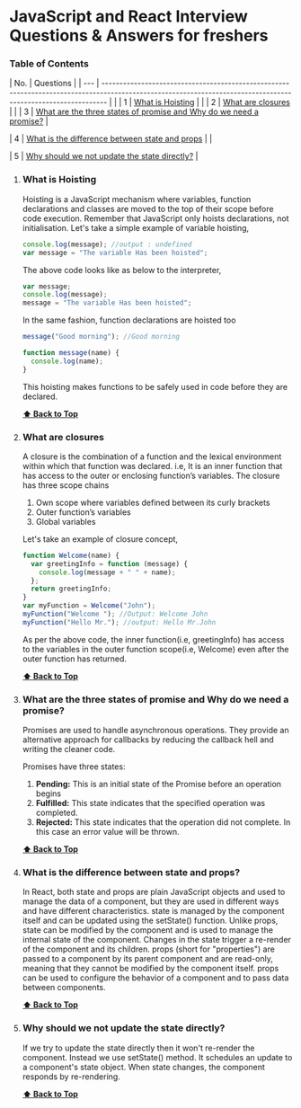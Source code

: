 # JavaScript and React Interview Questions & Answers for freshers


### Table of Contents

| No. | Questions                                                                                                                                                     |
| --- | ------------------------------------------------------------------------------------------------------------------------------------------------------------- |                                                                                                                  |
| 1  | [What is Hoisting](#what-is-hoisting)                                                                                                                         |                                                                                                     |
| 2  | [What are closures](#what-are-closures)                                                                                                                       |                                                                                                      |
| 3  | [What are the three states of promise and Why do we need a promise?](#what-are-the-three-states-of-promise-and-why-do-we-need-a-promise)                                                                                                               |

| 4  | [What is the difference between state and props](#what-is-the-difference-between-state-and-props)                                                                                                               |                                                                       |

| 5  | [Why should we not update the state directly?](#why-should-we-not-update-the-state-directly)                                                                                                               |


1. ### What is Hoisting

    Hoisting is a JavaScript mechanism where variables, function declarations and classes are moved to the top of their scope before code execution. Remember that JavaScript only hoists declarations, not initialisation.
    Let's take a simple example of variable hoisting,

    ```javascript
    console.log(message); //output : undefined
    var message = "The variable Has been hoisted";
    ```

    The above code looks like as below to the interpreter,

    ```javascript
    var message;
    console.log(message);
    message = "The variable Has been hoisted";
    ```

    In the same fashion, function declarations are hoisted too

    ```javascript
    message("Good morning"); //Good morning

    function message(name) {
      console.log(name);
    }
    ```

    This hoisting makes functions to be safely used in code before they are declared.

    **[⬆ Back to Top](#table-of-contents)**

27. ### What are closures

    A closure is the combination of a function and the lexical environment within which that function was declared. i.e, It is an inner function that has access to the outer or enclosing function’s variables. The closure has three scope chains

    1. Own scope where variables defined between its curly brackets
    2. Outer function’s variables
    3. Global variables

    Let's take an example of closure concept,

    ```javascript
    function Welcome(name) {
      var greetingInfo = function (message) {
        console.log(message + " " + name);
      };
      return greetingInfo;
    }
    var myFunction = Welcome("John");
    myFunction("Welcome "); //Output: Welcome John
    myFunction("Hello Mr."); //output: Hello Mr.John
    ```

    As per the above code, the inner function(i.e, greetingInfo) has access to the variables in the outer function scope(i.e, Welcome) even after the outer function has returned.

    **[⬆ Back to Top](#table-of-contents)**

3. ### What are the three states of promise and Why do we need a promise?

    Promises are used to handle asynchronous operations. They provide an alternative approach for callbacks by reducing the callback hell and writing the cleaner code.

    Promises have three states:

    1. **Pending:** This is an initial state of the Promise before an operation begins
    2. **Fulfilled:** This state indicates that the specified operation was completed.
    3. **Rejected:** This state indicates that the operation did not complete. In this case an error value will be thrown.

    **[⬆ Back to Top](#table-of-contents)**

4. ### What is the difference between state and props?

    In React, both state and props are plain JavaScript objects and used to manage the data of a component, but they are used in different ways and have different characteristics. state is managed by the component itself and can be updated using the setState() function. Unlike props, state can be modified by the component and is used to manage the internal state of the component. Changes in the state trigger a re-render of the component and its children. props (short for "properties") are passed to a component by its parent component and are read-only, meaning that they cannot be modified by the component itself. props can be used to configure the behavior of a component and to pass data between components.

    **[⬆ Back to Top](#table-of-contents)**

5. ### Why should we not update the state directly?

    If we try to update the state directly then it won't re-render the component.
    Instead we use setState() method. It schedules an update to a component's state object. When state changes, the component responds by re-rendering.

    **[⬆ Back to Top](#table-of-contents)**